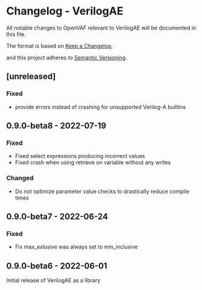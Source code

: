 # Changelog - VerilogAE

All notable changes to OpenVAF relevant to VerilogAE will be documented in this file.

The format is based on [Keep a Changelog](https://keepachangelog.com/en/1.0.0/),

and this project adheres to [Semantic Versioning](https://semver.org/spec/v2.0.0.html).

## [unreleased]

### Fixed

* provide errors instead of crashing for unsupported Verilog-A builtins

##  0.9.0-beta8 - 2022-07-19

### Fixed

* Fixed select expressions producing incorrect values
* Fixed crash when using retrieve on variable without any writes

### Changed

* Do not optimize parameter value checks to drastically reduce compile times

##  0.9.0-beta7 - 2022-06-24

### Fixed

* Fix max_exlusive was always set to min_inclusive

## 0.9.0-beta6 - 2022-06-01

Initial release of VerilogAE as a library
